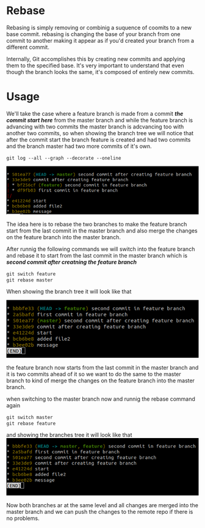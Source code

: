 # Rebase

Rebasing is simply removing or combinig a suquence of coomits to a new base commit.
rebasing is changing the base of your branch from one commit to another making it appear as if you'd created your branch from a different commit. 

Internally, Git accomplishes this by creating new commits and applying them to the specified base. It's very important to understand that even though the branch looks the same, it's composed of entirely new commits.

# Usage

We'll take the case where a feature branch is made from a commit ***the commit start here*** from the master branch and while the feature branch is advancing with two commits the master branch is adcvancing too with another two commits, so when showing the branch tree we will notice that after the commit start the branch feature is created and had two commits and the branch master had two more commits of it's own.
```
git log --all --graph --decorate --oneline
```
![img](./images/Screenshot%20from%202022-06-11%2022-38-42.png)


The idea here is to rebase the two branches to make the feature branch start from the last commit in the master branch and also merge the changes on the feature branch into the master branch.

After runnig the following commands we will switch into the feature branch and rebase it to start from the last commit in the master branch which is ***second commit after creatning the feature branch***

```
git switch feature
git rebase master
```

When showing the branch tree it will look like that

![img](./images/rebase_feature.png)

the feature branch now starts from the last commit in the master branch and it is two commits ahead of it so we want to do the same to the master branch to kind of merge the changes on the feature branch into the master branch.

when switching to the master branch now and runnig the rebase command again 

```
git switch master
git rebase feature
```
and showing the branches tree it will look like that
![img](./images/rebase_master.png)

Now both branches ar at the same level and all changes are merged into the master branch and we can push the changes to the remote repo if there is no problems.
